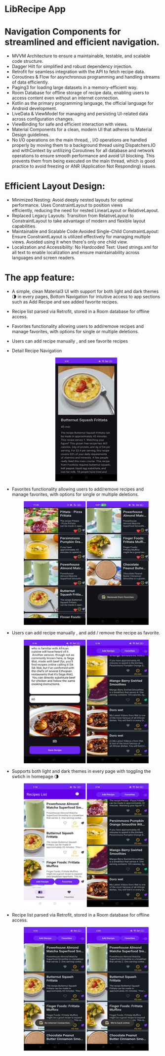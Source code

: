 
# LibRecipe App

# Navigation Components for streamlined and efficient navigation. 
  - MVVM Architecture to ensure a maintainable, testable, and scalable code structure.
  - Dagger Hilt for simplified and robust dependency injection.
  - Retrofit for seamless integration with the API to fetch recipe data.
  - Coroutines & Flow for asynchronous programming and handling streams of data efficiently.
  - Paging3 for loading large datasets in a memory-efficient way.
  - Room Database for offline storage of recipe data, enabling users to access content even without an internet connection.
  - Kotlin as the primary programming language, the official language for Android development.
  - LiveData & ViewModel for managing and persisting UI-related data across configuration changes.
  - ViewBinding for safe and efficient interaction with views.
  - Material Components for a clean, modern UI that adheres to Material Design guidelines.
  - No I/O operations on the main thread, , I/O operations are handled properly by moving them to a background thread using
    Dispatchers.IO and withContext by untilizing Coroutines for all database and network operations to ensure smooth performance and avoid UI blocking. This
    prevents them from being executed on the main thread, which is good practice to avoid
    freezing or ANR (Application Not Responding) issues.
# Efficient Layout Design:

  - Minimized Nesting: Avoid deeply nested layouts for optimal performance. Uses ConstraintLayout to position views  
    efficiently, reducing the need for nested LinearLayout or RelativeLayout.
  - Replaced Legacy Layouts: Transition from RelativeLayout to ConstraintLayout to take advantage of modern and flexible layout
     capabilities.
  - Maintainable and Scalable Code:Avoided Single-Child ConstraintLayout: Ensure ConstraintLayout is utilized effectively for
    managing multiple views. Avoided using it when there's only one child view.
  - Localization and Accessibility: No Hardcoded Text: Used strings.xml for all text to enable localization and ensure
    maintainability across languages and screen readers.

# The app feature:

  - A simple, clean Material3 UI with support for both light and dark themes 🌗 in every pages, Bottom Navigation for intuitive access to app sections such as 
    Add Recipe and see added favorite recipes.
  - Recipe list parsed via Retrofit, stored in a Room database for offline access.
  - Favorites functionality allowing users to add/remove recipes and manage favorites, with options for single or multiple
    deletions.
  - Users can add recipe manually , and see favorite recipes 
  - Detail Recipe Navigation
    
    <div align="center">
        <img src="images/detail.jpg" alt="App Screenshot" width="200" height="400"/>
    </div>
    
  - Favorites functionality allowing users to add/remove recipes and manage favorites, with options for single or multiple
    deletions.
    
    <div align="center">
        <img src="images/favorite.jpg" alt="App Screenshot" width="200" height="400"/>
        <img src="images/favoriteremove.jpg" alt="App Screenshot" width="200" height="400"/>
    </div>
  
  - Users can add recipe manually , and add / remove the recipe as  favorite.
    
    <div align="center">
        <img src="images/add.jpg" alt="App Screenshot" width="200" height="400"/>
        <img src="images/added.jpg" alt="App Screenshot" width="200" height="400"/>
    </div>
  
  -  Supports both light and dark themes in every page with toggling the swtich in homepage 🌗
    <div align="center">
        <img src="images/light.jpg" alt="App Screenshot" width="200" height="400"/>
        <img src="images/dark.jpg" alt="App Screenshot" width="200" height="400"/>
    </div>
  - Recipe list parsed via Retrofit, stored in a Room database for offline access.
    <div align="center">
        <img src="images/offline.jpg" alt="App Screenshot" width="200" height="400"/>
        <img src="images/offline2.jpg" alt="App Screenshot" width="200" height="400"/>
    </div>
